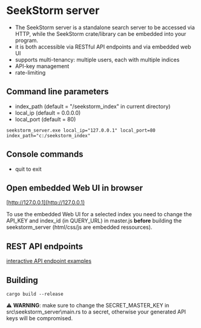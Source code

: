 # SeekStorm server 

* The SeekStorm server is a standalone search server to be accessed via HTTP, while the SeekStorm crate/library can be embedded into your program.
* it is both accessible via RESTful API endpoints and via embedded web UI
* supports multi-tenancy: multiple users, each with multiple indices
* API-key management
* rate-limiting

## Command line parameters

* index_path   (default = "/seekstorm_index" in current directory)
* local_ip     (default = 0.0.0.0)
* local_port   (default = 80)

```
seekstorm_server.exe local_ip="127.0.0.1" local_port=80 index_path="c:/seekstorm_index"
```

## Console commands

* quit to exit

## Open embedded Web UI in browser
[http://127.0.0.1](http://127.0.0.1)

To use the embedded Web UI for a selected index you need to change the API_KEY and index_id (in QUERY_URL) in master.js
**before** building the seekstorm_server (html/css/js are embedded ressources). 

## REST API endpoints

[interactive API endpoint examples](https://github.com/SeekStorm/SeekStorm/blob/master/src/seekstorm_server/test_api.rest)

## Building

```
cargo build --release
```

&#x26A0; **WARNING**: make sure to change the SECRET_MASTER_KEY in src\seekstorm_server\main.rs to a secret, otherwise your generated API keys will be compromised.